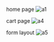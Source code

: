 home page ![a1](https://github.com/Kashyapsurani/Addmin-Penal/assets/152683782/9f9a5d83-dfe7-4f07-aff4-721ad13ec37a)

cart page ![a4](https://github.com/Kashyapsurani/Addmin-Penal/assets/152683782/98b3fddb-9557-4e16-bbfb-10774d584abe)

form layout ![a5](https://github.com/Kashyapsurani/Addmin-Penal/assets/152683782/9c4b6bbc-1874-41ac-8960-e3ed3fbf2a19)
